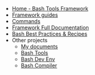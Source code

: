 <!-- docs/_sidebar.md -->

- [Home - Bash Tools Framework](/ "Bash Tools Framework")
- [Framework guides](doc/FrameworkGuidesIndex.md "explaining some main framework features")
- [Commands](Commands.md "The greatest commands in the world")
- [Framework Full Documentation](FrameworkIndex.md "Bash Tools Framework documentation")
- [Bash Best Practices & Recipes](doc/BestPractices.md)
- Other projects
  - [My documents](https://fchastanet.github.io/my-documents/)
  - [Bash Tools](https://fchastanet.github.io/bash-tools/)
  - [Bash Dev Env](https://fchastanet.github.io/bash-dev-env/)
  - [Bash Compiler](https://fchastanet.github.io/bash-compiler/)

